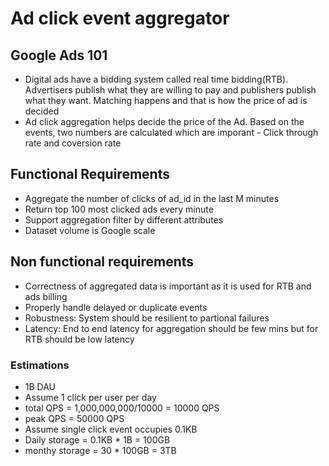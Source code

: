 # Ad click event aggregator

## Google Ads 101

- Digital ads have a bidding system called real time bidding(RTB). Advertisers publish what they are willing to pay and publishers publish what they want. Matching happens and that is how the price of ad is decided
- Ad click aggregation helps decide the price of the Ad. Based on the events, two numbers are calculated which are imporant - Click through rate and coversion rate

## Functional Requirements

- Aggregate the number of clicks of ad_id in the last M minutes
- Return top 100 most clicked ads every minute
- Support aggregation filter by different attributes
- Dataset volume is Google scale

## Non functional requirements

- Correctness of aggregated data is important as it is used for RTB and ads billing
- Properly handle delayed or duplicate events
- Robustness: System should be resilient to partional failures
- Latency: End to end latency for aggregation should be few mins but for RTB should be low latency

### Estimations

- 1B DAU
- Assume 1 click per user per day
- total QPS = 1,000,000,000/10000 = 10000 QPS
- peak QPS = 50000 QPS
- Assume single click event occupies 0.1KB
- Daily storage = 0.1KB * 1B = 100GB
- monthy storage = 30 * 100GB = 3TB